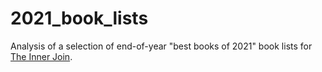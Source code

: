 # 2021_book_lists
Analysis of a selection of end-of-year "best books of 2021" book lists for [The Inner Join](innerjoin.bit.io).
